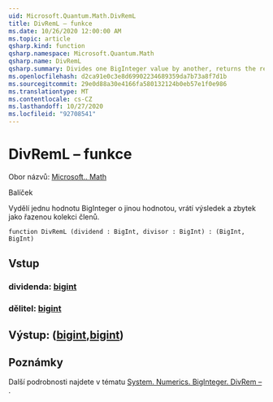 ```yaml
---
uid: Microsoft.Quantum.Math.DivRemL
title: DivRemL – funkce
ms.date: 10/26/2020 12:00:00 AM
ms.topic: article
qsharp.kind: function
qsharp.namespace: Microsoft.Quantum.Math
qsharp.name: DivRemL
qsharp.summary: Divides one BigInteger value by another, returns the result and the remainder as a tuple.
ms.openlocfilehash: d2ca91e0c3e8d69902234689359da7b73a8f7d1b
ms.sourcegitcommit: 29e0d88a30e4166fa580132124b0eb57e1f0e986
ms.translationtype: MT
ms.contentlocale: cs-CZ
ms.lasthandoff: 10/27/2020
ms.locfileid: "92708541"
---
```

# <a name="divreml-function"></a>DivRemL – funkce

Obor názvů: [Microsoft.. Math](xref:Microsoft.Quantum.Math)

Balíček [](https://nuget.org/packages/)


Vydělí jednu hodnotu BigInteger o jinou hodnotou, vrátí výsledek a zbytek jako řazenou kolekci členů.

```qsharp
function DivRemL (dividend : BigInt, divisor : BigInt) : (BigInt, BigInt)
```


## <a name="input"></a>Vstup

### <a name="dividend--bigint"></a>dividenda: [bigint](xref:microsoft.quantum.lang-ref.bigint)




### <a name="divisor--bigint"></a>dělitel: [bigint](xref:microsoft.quantum.lang-ref.bigint)





## <a name="output--bigintbigint"></a>Výstup: ([bigint](xref:microsoft.quantum.lang-ref.bigint),[bigint](xref:microsoft.quantum.lang-ref.bigint))



## <a name="remarks"></a>Poznámky

Další podrobnosti najdete v tématu [System. Numerics. BigInteger. DivRem –](https://docs.microsoft.com/dotnet/api/system.numerics.biginteger.divrem) .